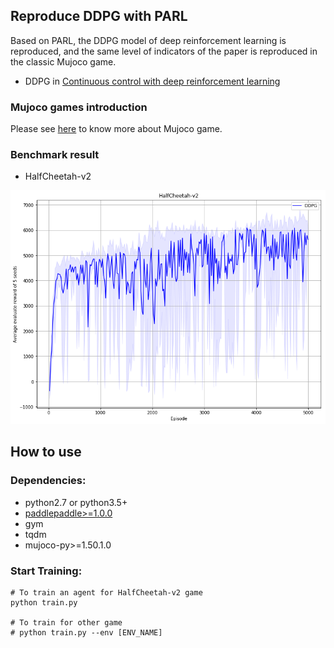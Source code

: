 ## Reproduce DDPG with PARL
Based on PARL, the DDPG model of deep reinforcement learning is reproduced, and the same level of indicators of the paper is reproduced in the classic Mujoco game.

+ DDPG in
[Continuous control with deep reinforcement learning](https://arxiv.org/abs/1509.02971)

### Mujoco games introduction
Please see [here](https://github.com/openai/mujoco-py) to know more about Mujoco game.

### Benchmark result
- HalfCheetah-v2
<img src=".benchmark/DDPG_HalfCheetah-v2.png"/>  

## How to use
### Dependencies:
+ python2.7 or python3.5+
+ [paddlepaddle>=1.0.0](https://github.com/PaddlePaddle/Paddle)
+ gym
+ tqdm
+ mujoco-py>=1.50.1.0

### Start Training:
```
# To train an agent for HalfCheetah-v2 game
python train.py

# To train for other game
# python train.py --env [ENV_NAME]
